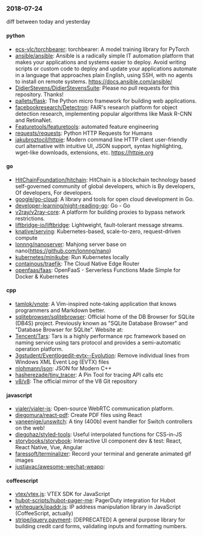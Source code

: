 ### 2018-07-24
diff between today and yesterday

#### python
* [ecs-vlc/torchbearer](https://github.com/ecs-vlc/torchbearer): torchbearer: A model training library for PyTorch
* [ansible/ansible](https://github.com/ansible/ansible): Ansible is a radically simple IT automation platform that makes your applications and systems easier to deploy. Avoid writing scripts or custom code to deploy and update your applications  automate in a language that approaches plain English, using SSH, with no agents to install on remote systems. https://docs.ansible.com/ansible/
* [DidierStevens/DidierStevensSuite](https://github.com/DidierStevens/DidierStevensSuite): Please no pull requests for this repository. Thanks!
* [pallets/flask](https://github.com/pallets/flask): The Python micro framework for building web applications.
* [facebookresearch/Detectron](https://github.com/facebookresearch/Detectron): FAIR's research platform for object detection research, implementing popular algorithms like Mask R-CNN and RetinaNet.
* [Featuretools/featuretools](https://github.com/Featuretools/featuretools): automated feature engineering
* [requests/requests](https://github.com/requests/requests): Python HTTP Requests for Humans 
* [jakubroztocil/httpie](https://github.com/jakubroztocil/httpie): Modern command line HTTP client  user-friendly curl alternative with intuitive UI, JSON support, syntax highlighting, wget-like downloads, extensions, etc. https://httpie.org

#### go
* [HitChainFoundation/hitchain](https://github.com/HitChainFoundation/hitchain): HitChain is a blockchain technology based self-governed community of global developers, which is By developers, Of developers, For developers.
* [google/go-cloud](https://github.com/google/go-cloud): A library and tools for open cloud development in Go.
* [developer-learning/night-reading-go](https://github.com/developer-learning/night-reading-go): Go  -  Go 
* [v2ray/v2ray-core](https://github.com/v2ray/v2ray-core): A platform for building proxies to bypass network restrictions.
* [liftbridge-io/liftbridge](https://github.com/liftbridge-io/liftbridge): Lightweight, fault-tolerant message streams.
* [knative/serving](https://github.com/knative/serving): Kubernetes-based, scale-to-zero, request-driven compute
* [lonnng/nanoserver](https://github.com/lonnng/nanoserver): Mahjong server base on nano(https://github.com/lonnng/nano)
* [kubernetes/minikube](https://github.com/kubernetes/minikube): Run Kubernetes locally
* [containous/traefik](https://github.com/containous/traefik): The Cloud Native Edge Router
* [openfaas/faas](https://github.com/openfaas/faas): OpenFaaS - Serverless Functions Made Simple for Docker & Kubernetes

#### cpp
* [tamlok/vnote](https://github.com/tamlok/vnote): A Vim-inspired note-taking application that knows programmers and Markdown better.
* [sqlitebrowser/sqlitebrowser](https://github.com/sqlitebrowser/sqlitebrowser): Official home of the DB Browser for SQLite (DB4S) project. Previously known as "SQLite Database Browser" and "Database Browser for SQLite". Website at:
* [Tencent/Tars](https://github.com/Tencent/Tars): Tars is a highly performance rpc framework based on naming service using tars protocol and provides a semi-automatic operation platform.
* [3gstudent/Eventlogedit-evtx--Evolution](https://github.com/3gstudent/Eventlogedit-evtx--Evolution): Remove individual lines from Windows XML Event Log (EVTX) files
* [nlohmann/json](https://github.com/nlohmann/json): JSON for Modern C++
* [hasherezade/tiny_tracer](https://github.com/hasherezade/tiny_tracer): A Pin Tool for tracing API calls etc
* [v8/v8](https://github.com/v8/v8): The official mirror of the V8 Git repository

#### javascript
* [vialer/vialer-js](https://github.com/vialer/vialer-js): Open-source WebRTC communication platform.
* [diegomura/react-pdf](https://github.com/diegomura/react-pdf):  Create PDF files using React
* [vaneenige/unswitch](https://github.com/vaneenige/unswitch):  A tiny (400b) event handler for Switch controllers on the web!
* [diegohaz/styled-tools](https://github.com/diegohaz/styled-tools): Useful interpolated functions for CSS-in-JS
* [storybooks/storybook](https://github.com/storybooks/storybook): Interactive UI component dev & test: React, React Native, Vue, Angular
* [faressoft/terminalizer](https://github.com/faressoft/terminalizer): Record your terminal and generate animated gif images
* [justjavac/awesome-wechat-weapp](https://github.com/justjavac/awesome-wechat-weapp):  

#### coffeescript
* [vtex/vtex.js](https://github.com/vtex/vtex.js): VTEX SDK for JavaScript
* [hubot-scripts/hubot-pager-me](https://github.com/hubot-scripts/hubot-pager-me): PagerDuty integration for Hubot
* [whitequark/ipaddr.js](https://github.com/whitequark/ipaddr.js): IP address manipulation library in JavaScript (CoffeeScript, actually)
* [stripe/jquery.payment](https://github.com/stripe/jquery.payment): [DEPRECATED] A general purpose library for building credit card forms, validating inputs and formatting numbers.
